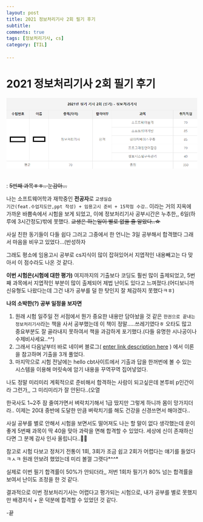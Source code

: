 ```yaml
---
layout: post
title: 2021 정보처리기사 2회 필기 후기
subtitle: 
comments: true
tags: [정보처리기사, cs]
category: [TIL]

---
```


# 2021 정보처리기사 2회 필기 후기

![enter image description here](https://github.com/s2uyeoii/s2uyeoii.github.io/blob/master/assets/img/%E3%85%8B%E3%85%8B.png?raw=true)
<br>
<br>

: ~~5번째 과목ㅎㅎ.. 눈감아...~~

나는 소프트웨어학과 재학중인 <strong>전공자</strong>로 <code>교생실습 기간(feat.수업지도안,ppt 작성) + 임용고시 준비 + 15학점 수강</code>.. 이라는 거의 지옥에 가까운 바쁨속에서 시험을 보게 되었고, 이에 정보처리기사 공부시간은 누추한,, 6일(하루에 3시간정도)밖에 못했다. ~~교생은 하는일이 별로 없을 줄 알았다..☆~~

사실 친한 동기들이 다들 쉽다 그러고 그중에서 한 언니는 3일 공부해서 합격했다 그래서 마음을 비우고 있었다...(반성하자

그래도 평소에 임용고시 공부로 cs지식이 많이 잡혀있어서 지엽적인 내용빼고는 다 맞아서 이 점수라도 나온 것 같다.

<strong>이번 시험은(시험에 대한 평가)</strong> 여지까지의 기출보다 코딩도 훨씬 많이 출제되었고, 5번째 과목에서 지엽적인 부분이 많이 출제되어 제법 난이도 있다고 느껴졌다.(어디보니까 신유형도 나왔다는데 그건 내가 공부를 덜 한 탓인지 잘 체감하지 못했다ㅋㅎ)

<strong>나의 소박한(?) 공부 일정을 보자면</strong>

1. 원래 시험 일주일 전 서점에서 뭔가 중요한 내용만 담아놨을 것 같은 <code>한권으로 끝내는 정보처리기사</code>라는 책을 사서 공부했는데 이 책이 정말.....쓰레기였다ㅎ 오타도 많고 중요부분도 잘 골라내지 못하여서 책을 과감하게 포기했다.(다들 유명한 시나공이나 수제비사세요..^^)
2. 그래서 다음날부터 바로 네이버 블로그( [enter link description here](https://m.blog.naver.com/wook2124/222102990691) ) 에서 이론을 참고하며 기출을 3개 풀었다. 
3. 마지막으로 시험 전날에는 hello cbt사이트에서 기출과 답을 한꺼번에 볼 수 있는 시스템을 이용해 머릿속에 암기 내용을 꾸역꾸역 집어넣었다.

나도 정말 미리미리 계획적으로 준비해서 합격하는 사람이 되고싶은데 본투비 p인간이라 그런가,, 그 미리미리가 잘 안된다..(오열

한국사도 1~2주 잠 줄여가면서 벼락치기해서 1급 땄지만 그렇게 하니까 몸이 망가지더라.. 이제는 20대 중반에 도달한 만큼 벼락치기를 해도 건강을 신경쓰면서 해야겠다..
 
사실 공부를 별로 안해서 시험을 보면서도 떨어져도 나는 할 말이 없다 생각했는데 운이 좋게 5번째 과목이 딱 40을 맞아 과락을 면해 합격할 수 있었다. 세상에 신이 존재하신다면 그 분께 감사 인사 올립니다..🙇‍♀️

참고로 시험 다보고 정처기 전통이 1회, 3회가 조금 쉽고 2회가 어렵다는 얘기를 들었다ㅋㅅㅋ 원래 안보려 했었는데 미리 볼껄 그랫다*^^*

실제로 이번 필기 합격률이 50%가 안되더라,, 저번 1회차 필기가 80% 넘는 합격률을 보여서 난이도 조정을 한 것 같다.

결과적으로 이번 정보처리기사는 어렵다고 평가되는 시험으로, 내가 공부를 별로 못했지만 배경지식 + 운 덕분에 합격할 수 있었던 것 같다. 

-끝
